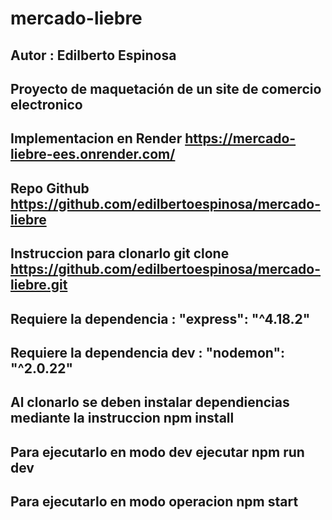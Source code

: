 # mercado-liebre

## Autor : Edilberto Espinosa

## Proyecto de maquetación de un site de comercio electronico

## Implementacion en Render https://mercado-liebre-ees.onrender.com/

## Repo Github https://github.com/edilbertoespinosa/mercado-liebre

## Instruccion para clonarlo git clone https://github.com/edilbertoespinosa/mercado-liebre.git

## Requiere la dependencia : "express": "^4.18.2"

## Requiere la dependencia dev : "nodemon": "^2.0.22"

## Al clonarlo se deben instalar dependiencias mediante la instruccion npm install

## Para ejecutarlo en modo dev ejecutar npm run dev

## Para ejecutarlo en modo operacion npm start
